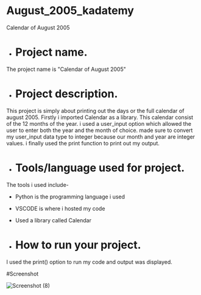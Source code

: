 # August_2005_kadatemy
Calendar of August 2005



- # Project name.

 The project name is "Calendar of August 2005"
 

- # Project description.

This project is simply about printing out the days or the full calendar of august 2005. Firstly i imported Calendar as a library. This calendar consist of the 12
months of the year. i used a user_input option which allowed the user to enter both the year and the month of choice. made sure to convert my user_input data type to 
integer because our month and year are integer values. i finally used the print function to print out my output.


- # Tools/language used for project.

The tools i used include-

- Python is the programming language i used
- VSCODE is where i hosted my code
- Used a library called Calendar


- # How to run your project.

I used the print() option to run my code and output was displayed.


#Screenshot

![Screenshot (8)](https://user-images.githubusercontent.com/78272083/160299715-0ad17ad2-7639-4365-a71c-474528ccf169.png)
